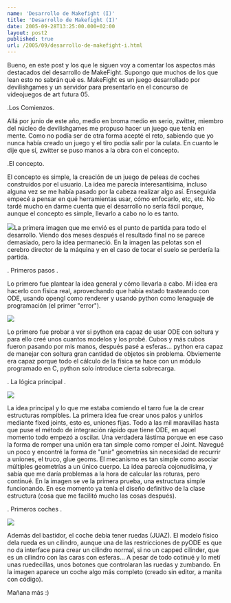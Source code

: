 ```yaml
---
name: 'Desarrollo de Makefight (I)'
title: 'Desarrollo de Makefight (I)'
date: 2005-09-28T13:25:00.000+02:00
layout: post2
published: true
url: /2005/09/desarrollo-de-makefight-i.html
---
```


Bueno, en este post y los que le siguen voy a comentar los aspectos más destacados del desarrollo de MakeFight. Supongo que muchos de los que lean esto no sabrán qué es. MakeFight es un juego desarrollado por devilishgames y un servidor para presentarlo en el concurso de videojuegos de art futura 05.  
  
.Los Comienzos.  
  
Allá por junio de este año, medio en broma medio en serio, zwitter, miembro del núcleo de devilishgames me propuso hacer un juego que tenía en mente. Como no podía ser de otra forma acepté el reto, sabiendo que yo nunca había creado un juego y el tiro podía salir por la culata. En cuanto le dije que sí, zwitter se puso manos a la obra con el concepto.  
  
.El concepto.  
  
El concepto es simple, la creación de un juego de peleas de coches construídos por el usuario. La idea me parecía interesantísima, incluso alguna vez se me había pasado por la cabeza realizar algo así. Enseguida empecé a pensar en qué herramientas usar, cómo enfocarlo, etc, etc. No tardé mucho en darme cuenta que el desarrollo no sería fácil porque, aunque el concepto es simple, llevarlo a cabo no lo es tanto.  
  
[![](http://photos1.blogger.com/blogger/2315/213/320/concepto.jpg)](http://photos1.blogger.com/blogger/2315/213/1600/concepto.jpg)La primera imagen que me envió es el punto de partida para todo el desarrollo. Viendo dos meses después el resultado final no se parece demasiado, pero la idea permaneció. En la imagen las pelotas son el cerebro director de la máquina y en el caso de tocar el suelo se perdería la partida.  
  
  
  
  
  
  
  
  
  
. Primeros pasos .  
  
Lo primero fue plantear la idea general y cómo llevarla a cabo. Mi idea era hacerlo con física real, aprovechando que había estado trasteando con ODE, usando opengl como renderer y usando python como lenaguaje de programación (el primer "error").  
  
[![](http://photos1.blogger.com/blogger/2315/213/320/30.6.051.jpg)](http://photos1.blogger.com/blogger/2315/213/1600/30.6.051.jpg)  
  
Lo primero fue probar a ver si python era capaz de usar ODE con soltura y para ello creé unos cuantos modelos y los probé. Cubos y más cubos fueron pasando por mis manos, después pasé a esferas... python era capaz de manejar con soltura gran cantidad de objetos sin problema. Obviemente era capaz porque todo el cálculo de la física se hace con un módulo programado en C, python solo introduce cierta sobrecarga.  
  
  
. La lógica principal .  
  
[![](http://photos1.blogger.com/blogger/2315/213/320/solucionado_problema_inestabilidad.jpg)](http://photos1.blogger.com/blogger/2315/213/1600/solucionado_problema_inestabilidad.jpg)  
  
La idea principal y lo que me estaba comiendo el tarro fue la de crear estructuras rompibles. La primera idea fue crear unos palos y unirlos mediante fixed joints, esto es, uniones fijas. Todo a las mil maravillas hasta que puse el método de integración rápido que tiene ODE, en aquel momento todo empezó a oscilar. Una verdadera lástima porque en ese caso la forma de romper una unión era tan simple como romper el Joint. Navegué un poco y encontré la forma de "unir" geometrías sin necesidad de recurrir a uniones, el truco, glue geoms. El mecanismo es tan simple como asociar múltiples geometrías a un único cuerpo. La idea parecía cojonudísima, y sabía que me daría problemas a la hora de calcular las roturas, pero continué. En la imagen se ve la primera prueba, una estructura simple funcionando. En ese momento ya tenía el diseño definitivo de la clase estructura (cosa que me facilitó mucho las cosas después).  
  
. Primeros coches .  
  
[![](http://photos1.blogger.com/blogger/2315/213/320/test_coches_1.jpg)](http://photos1.blogger.com/blogger/2315/213/1600/test_coches_1.jpg)  
  
Además del bastidor, el coche debía tener ruedas (JUAZ). El modelo físico dela rueda es un cilindro, aunque una de las restricciones de pyODE es que no da interface para crear un cilindro normal, si no un capped cilinder, que es un cilindro con las caras con esferas... A pesar de todo cotinué y lo metí unas ruedecillas, unos botones que controlaran las ruedas y zumbando. En la imagen aparece un coche algo más completo (creado sin editor, a manita con código).  
  
  
  
Mañana más :)